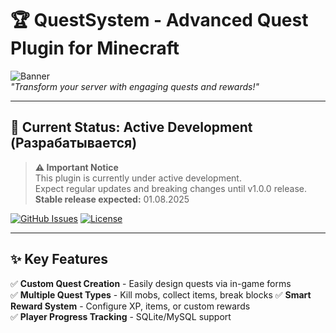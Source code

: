 # 🏆 QuestSystem - Advanced Quest Plugin for Minecraft

![Banner](https://topkvestov.ru/storage/app/uploads/public/60a/3a2/740/60a3a27405a93571460415.jpg)  
*"Transform your server with engaging quests and rewards!"*

---

## 🚧 Current Status: Active Development (Разрабатывается)
> **⚠️ Important Notice**  
> This plugin is currently under active development.  
> Expect regular updates and breaking changes until v1.0.0 release.  
> **Stable release expected:** 01.08.2025

[![GitHub Issues](https://img.shields.io/github/issues/cryptophpman/QuestSystem?color=red)](https://github.com/cryptophpman/QuestSystem/issues)
[![License](https://img.shields.io/badge/License-Apache_2.0-blue.svg)](https://opensource.org/licenses/Apache-2.0)

---

## ✨ Key Features
✅ **Custom Quest Creation** - Easily design quests via in-game forms  
✅ **Multiple Quest Types** - Kill mobs, collect items, break blocks 
✅ **Smart Reward System** - Configure XP, items, or custom rewards  
✅ **Player Progress Tracking** - SQLite/MySQL support  
